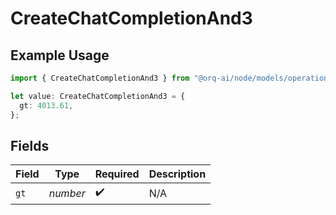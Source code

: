 # CreateChatCompletionAnd3

## Example Usage

```typescript
import { CreateChatCompletionAnd3 } from "@orq-ai/node/models/operations";

let value: CreateChatCompletionAnd3 = {
  gt: 4013.61,
};
```

## Fields

| Field              | Type               | Required           | Description        |
| ------------------ | ------------------ | ------------------ | ------------------ |
| `gt`               | *number*           | :heavy_check_mark: | N/A                |